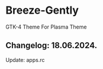 # Breeze-Gently
GTK-4 Theme For Plasma Theme

Changelog: 18.06.2024.
----------------------

Update: apps.rc
